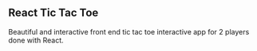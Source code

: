 ## React Tic Tac Toe

Beautiful and interactive front end tic tac toe interactive app for 2 players done with React.
